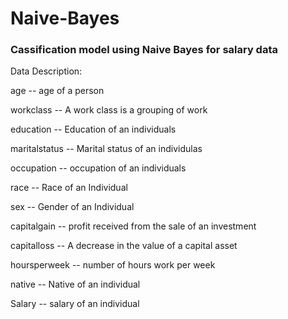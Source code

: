 # Naive-Bayes


### Cassification model using Naive Bayes for salary data 

Data Description:

age -- age of a person

workclass	-- A work class is a grouping of work

education	-- Education of an individuals	

maritalstatus -- Marital status of an individulas	

occupation	 -- occupation of an individuals 	

race --  Race of an Individual

sex --  Gender of an Individual

capitalgain --  profit received from the sale of an investment	

capitalloss	-- A decrease in the value of a capital asset

hoursperweek -- number of hours work per week	

native -- Native of an individual

Salary -- salary of an individual

